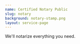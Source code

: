 ```yaml
---
name: Certified Notary Public
slug: notary
background: notary-stamp.png
layout: service-page
---
```

<p>We'll notarize everything you need.</p>
